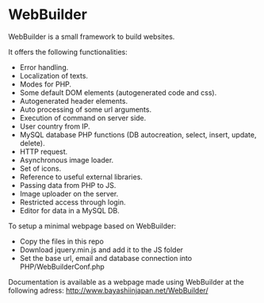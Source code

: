 # WebBuilder

WebBuilder is a small framework to build websites.

It offers the following functionalities:
* Error handling.
* Localization of texts.
* Modes for PHP.
* Some default DOM elements (autogenerated code and css).
* Autogenerated header elements.
* Auto processing of some url arguments.
* Execution of command on server side.
* User country from IP.
* MySQL database PHP functions (DB autocreation, select, insert, update, delete).
* HTTP request.
* Asynchronous image loader.
* Set of icons.
* Reference to useful external libraries.
* Passing data from PHP to JS.
* Image uploader on the server.
* Restricted access through login.
* Editor for data in a MySQL DB.

To setup a minimal webpage based on WebBuilder:
* Copy the files in this repo
* Download jquery.min.js and add it to the JS folder
* Set the base url, email and database connection into PHP/WebBuilderConf.php

Documentation is available as a webpage made using WebBuilder at the following adress:
http://www.bayashiinjapan.net/WebBuilder/
